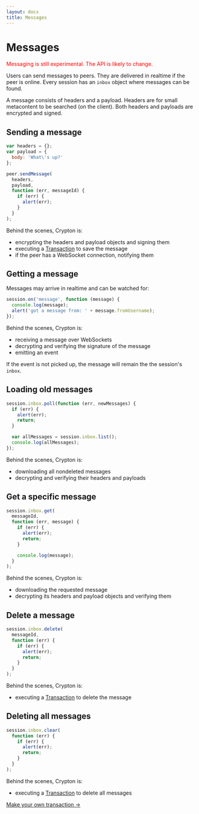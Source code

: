 ```yaml
---
layout: docs
title: Messages
---
```


# Messages

<p style="color: red;">
  Messaging is still experimental. The API is likely to change.
</p>

Users can send messages to peers. They are delivered in realtime if the peer is online. Every session has an `inbox` object where messages can be found.

A message consists of headers and a payload. Headers are for small metacontent to be searched (on the client). Both headers and payloads are encrypted and signed.

## Sending a message

````javascript
var headers = {};
var payload = {
  body: 'What\'s up?'
};

peer.sendMessage(
  headers,
  payload,
  function (err, messageId) {
    if (err) {
      alert(err);
    }
  }
);
````

Behind the scenes, Crypton is:

* encrypting the headers and payload objects and signing them
* executing a [Transaction](/docs/concepts/transactions.html) to save the message
* if the peer has a WebSocket connection, notifying them

## Getting a message

Messages may arrive in realtime and can be watched for:

````javascript
session.on('message', function (message) {
  console.log(message);
  alert('got a message from: ' + message.fromUsername);
});
````

Behind the scenes, Crypton is:

* receiving a message over WebSockets
* decrypting and verifying the signature of the message
* emitting an event

If the event is not picked up, the message will remain the the session's `inbox`.

## Loading old messages

````javascript
session.inbox.poll(function (err, newMessages) {
  if (err) {
    alert(err);
    return;
  }

  var allMessages = session.inbox.list();
  console.log(allMessages);
});
````

Behind the scenes, Crypton is:

* downloading all nondeleted messages
* decrypting and verifying their headers and payloads

## Get a specific message

````javascript
session.inbox.get(
  messageId,
  function (err, message) {
    if (err) {
      alert(err);
      return;
    }

    console.log(message);
  }
);
````

Behind the scenes, Crypton is:

* downloading the requested message
* decrypting its headers and payload objects and verifying them

## Delete a message

````javascript
session.inbox.delete(
  messageId,
  function (err) {
    if (err) {
      alert(err);
      return;
    }
  }
);
````

Behind the scenes, Crypton is:

* executing a [Transaction](/docs/concepts/transactions.html) to delete the message

## Deleting all messages

````javascript
session.inbox.clear(
  function (err) {
    if (err) {
      alert(err);
      return;
    }
  }
);
````

Behind the scenes, Crypton is:

* executing a [Transaction](/docs/concepts/transactions.html) to delete all messages

[Make your own transaction &rarr;](/docs/concepts/transactions.html)
